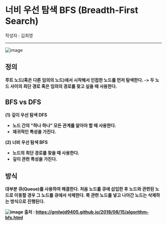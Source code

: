 # 너비 우선 탐색 BFS (Breadth-First Search)
작성자 : 김희영
<hr>

![image](https://github.com/user-attachments/assets/4a938ea9-07ba-48d5-8693-375eb1637181)


## 정의

<b>루트 노드(혹은 다른 임의의 노드)에서 시작해서 인접한 노드를 먼저 탐색한다.
-> 두 노드 사이의 최단 경로 혹은 임의의 경로를 찾고 싶을 때 사용한다.

## BFS vs DFS 
(1) 깊이 우선 탐색 DFS
  - 노드 간의 "하나 하나" 모든 관계를 알아야 할 때 사용한다. 
  - 재귀적인 특성을 가진다.


(2) 너비 우선 탐색 BFS
  - 노드의 최단 경로를 찾을 때 사용한다.
  - 깊이 관련 특성을 가진다.


## 방식
대부분 큐(Queue)를 사용하여 해결한다.
처음 노드를 큐에 삽입한 후 노드와 관련된 노드로 이동할 경우 그 노드를 큐에서 삭제한다. 쭉 관련 노드를 넣고 나아간 노드는 삭제하는 방식으로 진행된다.


![image](https://github.com/user-attachments/assets/0ae0c37d-28a4-4691-95ea-7033292f7096)
출처 : https://gmlwjd9405.github.io/2018/08/15/algorithm-bfs.html


